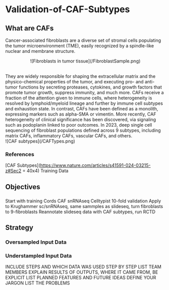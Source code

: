 # Validation-of-CAF-Subtypes

## What are CAFs
Cancer-associated fibroblasts are a diverse set of stromal cells populating the tumor microenvironment (TME), easily recognized by a spindle-like nuclear and membrane structure.
<br>
<p align="center">
![Fibroblasts in tumor tissue](/FibroblastSample.png)
</p>
<br>
They are widely responsible for shaping the extracellular matrix and the physico-chemical properties of the tumor, and executing pro- and anti-tumor functions by secreting proteases, cytokines, and growth factors that promote tumor growth, suppress immunity, and much more. CAFs receive a fraction of the attention given to immune cells, where heterogeneity is resolved by lymphoid/myeloid lineage and further by immune cell subtypes and exhaustion state. In contrast, CAFs have been defined as a monolith, expressing markers such as alpha-SMA or vimentin. More recently, CAF heterogeneity of clinical significance has been discovered, via signaling such as podoplanin linked to poor outcomes. In 2023, deep single cell sequencing of fibroblast populations defined across 9 subtypes, including matrix CAFs, inflammatory CAFs, vascular CAFs, and others.
<br>
![CAF subtypes](/CAFTypes.png)
<br>


### References
[CAF Subtypes](https://www.nature.com/articles/s41591-024-03215-z#Sec2 = 40x4)
Training Data

## Objectives
###
Start with training Cords CAF snRNAseq
Celltypist 10-fold validation
Apply to Krughammer sc/snRNAseq, same sammples as slideseq, turn fibroblasts to 9-fibroblasts
Reannotate slideseq data with CAF subtypes, run RCTD
## Strategy
### Oversampled Input Data

### Understampled Input Data

INCLUDE STEPS AND WHICH DATA WAS USED STEP BY STEP
LIST TEAM MEMBERS
EXPLAIN RESULTS OF OUTPUTS, WHERE IT CAME FROM, BE EXPLICIT
LIST PLANNED FEATURES AND FUTURE IDEAS
DEFINE YOUR JARGON
LIST THE PROBLEMS
